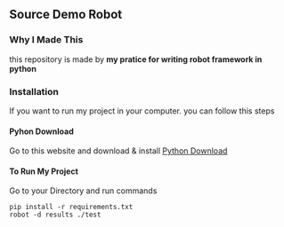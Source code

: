 ## Source Demo Robot
### Why I Made This
  this repository is made by **my pratice for writing robot framework in python**
### Installation
  If you want to run my project in your computer. you can follow this steps
#### **Pyhon Download**
  Go to this website and download & install
  [Python Download](https://www.python.org/downloads/)
#### **To Run My Project**
  Go to your Directory and run commands
  ```cli
  pip install -r requirements.txt
  robot -d results ./test
  ```
